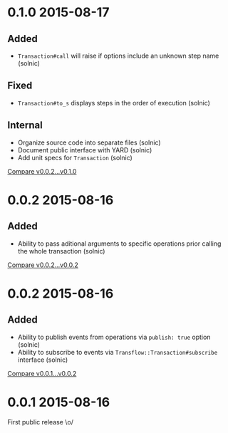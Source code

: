 # 0.1.0 2015-08-17

## Added

- `Transaction#call` will raise if options include an unknown step name (solnic)

## Fixed

- `Transaction#to_s` displays steps in the order of execution (solnic)

## Internal

- Organize source code into separate files (solnic)
- Document public interface with YARD (solnic)
- Add unit specs for `Transaction` (solnic)

[Compare v0.0.2...v0.1.0](https://github.com/solnic/transflow/compare/v0.0.2...v0.1.0)

# 0.0.2 2015-08-16

## Added

- Ability to pass aditional arguments to specific operations prior calling the
  whole transaction (solnic)

[Compare v0.0.2...v0.0.2](https://github.com/solnic/transflow/compare/v0.0.1...v0.0.2)

# 0.0.2 2015-08-16

## Added

- Ability to publish events from operations via `publish: true` option (solnic)
- Ability to subscribe to events via `Transflow::Transaction#subscribe` interface (solnic)

[Compare v0.0.1...v0.0.2](https://github.com/solnic/transflow/compare/v0.0.1...v0.0.2)

# 0.0.1 2015-08-16

First public release \o/
